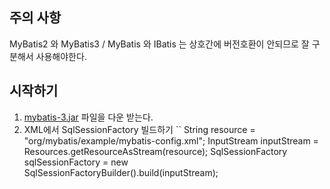 ## 주의 사항
MyBatis2 와 MyBatis3 / MyBatis 와 IBatis 는 상호간에 버전호환이 안되므로 잘 구분해서 사용해야한다.

## 시작하기
1) [mybatis-3.jar](https://github.com/mybatis/mybatis-3/releases) 파일을 다운 받는다.
2) XML에서 SqlSessionFactory 빌드하기
``
String resource =  "org/mybatis/example/mybatis-config.xml";  InputStream inputStream =  Resources.getResourceAsStream(resource);  SqlSessionFactory sqlSessionFactory =  new  SqlSessionFactoryBuilder().build(inputStream);
<!--stackedit_data:
eyJoaXN0b3J5IjpbMTU4MjEwNTQyNF19
-->